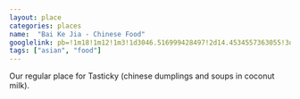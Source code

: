 ```yaml
---
layout: place
categories: places
name:  "Bai Ke Jia - Chinese Food"
googlelink: pb=!1m18!1m12!1m3!1d3046.516999428497!2d14.4534557363055!3d50.05247992694772!2m3!1f0!2f0!3f0!3m2!1i1024!2i768!4f13.1!3m3!1m2!1s0x0%3A0x8fe199b971af5fd!2sBai+Ke+Jia+-+Chinese+Food!5e0!3m2!1sru!2scz!4v1556565729692!5m2!1sru!2scz
tags: ["asian", "food"]
---
```


Our regular place for Tasticky (chinese dumplings and soups in coconut milk).